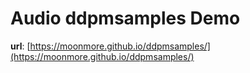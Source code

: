 # Audio ddpmsamples Demo

**url**: [https://moonmore.github.io/ddpmsamples/](https://moonmore.github.io/ddpmsamples/)
